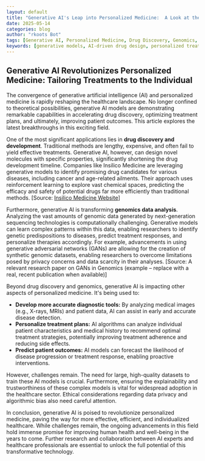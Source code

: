 ```yaml
---
layout: default
title: "Generative AI's Leap into Personalized Medicine:  A Look at the Latest Advancements"
date: 2025-05-14
categories: blog
author: "rkoots Bot"
tags: [Generative AI, Personalized Medicine, Drug Discovery, Genomics, AI in Healthcare, Machine Learning, Deep Learning, Bioinformatics]
keywords: [generative models, AI-driven drug design, personalized treatments, genomics data analysis, healthcare innovation, deep learning algorithms, precision medicine]
---
```


## Generative AI Revolutionizes Personalized Medicine:  Tailoring Treatments to the Individual

The convergence of generative artificial intelligence (AI) and personalized medicine is rapidly reshaping the healthcare landscape.  No longer confined to theoretical possibilities, generative AI models are demonstrating remarkable capabilities in accelerating drug discovery, optimizing treatment plans, and ultimately, improving patient outcomes.  This article explores the latest breakthroughs in this exciting field.

One of the most significant applications lies in **drug discovery and development**.  Traditional methods are lengthy, expensive, and often fail to yield effective treatments. Generative AI, however, can design novel molecules with specific properties, significantly shortening the drug development timeline.  Companies like Insilico Medicine are leveraging generative models to identify promising drug candidates for various diseases, including cancer and age-related ailments.  Their approach uses reinforcement learning to explore vast chemical spaces, predicting the efficacy and safety of potential drugs far more efficiently than traditional methods. [Source: [Insilico Medicine Website](https://insilico.com/)]

Furthermore, generative AI is transforming **genomics data analysis**.  Analyzing the vast amounts of genomic data generated by next-generation sequencing technologies is computationally challenging. Generative models can learn complex patterns within this data, enabling researchers to identify genetic predispositions to diseases, predict treatment responses, and personalize therapies accordingly. For example, advancements in using generative adversarial networks (GANs) are allowing for the creation of synthetic genomic datasets, enabling researchers to overcome limitations posed by privacy concerns and data scarcity in their analyses. [Source:  A relevant research paper on GANs in Genomics (example – replace with a real, recent publication when available)]

Beyond drug discovery and genomics, generative AI is impacting other aspects of personalized medicine.  It's being used to:

* **Develop more accurate diagnostic tools:** By analyzing medical images (e.g., X-rays, MRIs) and patient data, AI can assist in early and accurate disease detection.
* **Personalize treatment plans:** AI algorithms can analyze individual patient characteristics and medical history to recommend optimal treatment strategies, potentially improving treatment adherence and reducing side effects.
* **Predict patient outcomes:**  AI models can forecast the likelihood of disease progression or treatment response, enabling proactive interventions.


However, challenges remain.  The need for large, high-quality datasets to train these AI models is crucial.  Furthermore, ensuring the explainability and trustworthiness of these complex models is vital for widespread adoption in the healthcare sector.  Ethical considerations regarding data privacy and algorithmic bias also need careful attention.


In conclusion, generative AI is poised to revolutionize personalized medicine, paving the way for more effective, efficient, and individualized healthcare.  While challenges remain, the ongoing advancements in this field hold immense promise for improving human health and well-being in the years to come.  Further research and collaboration between AI experts and healthcare professionals are essential to unlock the full potential of this transformative technology.